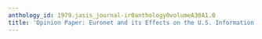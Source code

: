 ```yaml
---
anthology_id: 1979.jasis_journal-ir0anthology0volumeA30A1.0
title: 'Opinion Paper: Euronet and its Effects on the U.S. Information Market'
---
```

